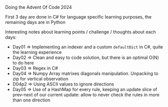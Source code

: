 Doing the Advent Of Code 2024

First 3 day are done in C# for language specific learning purposes, the remaining days are in Python

Interesting notes about learning points / challenge / thoughts about each days:

- Day01 => Implementing an indexer and a custom `defaultDict` in C#, quite the learning experience
- Day02 => Clean and easy to code solution, but there is an optimal O(N) to do here
- Day03 => Regex in C#
- Day04 => Numpy Array matrixes diagonals manipulation. Unpacking to zip for vertical observation
- D04p2 => Using ASCII values to ignore directions
- Day05 => Use of a HashMap for every rule, keeping an update slice of prev-next of our current update: allow to never check the rules in more than one direction
